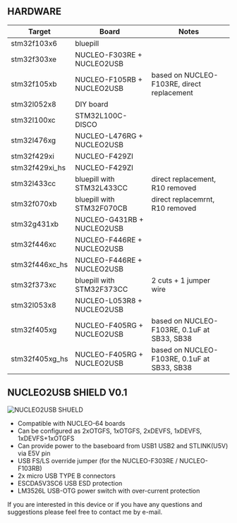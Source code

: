 ## HARDWARE

|     Target     |   Board                    | Notes                                       |
|----------------|----------------------------|---------------------------------------------|
| stm32f103x6    | bluepill                   |                                             |
| stm32f303xe    | NUCLEO-F303RE + NUCLEO2USB |                                             |
| stm32f105xb    | NUCLEO-F105RB + NUCLEO2USB | based on NUCLEO-F103RE, direct replacement  |
| stm32l052x8    | DIY board                  |                                             |
| stm32l100xc    | STM32L100C-DISCO           |                                             |
| stm32l476xg    | NUCLEO-L476RG + NUCLEO2USB |                                             |
| stm32f429xi    | NUCLEO-F429ZI              |                                             |
| stm32f429xi_hs | NUCLEO-F429ZI              |                                             |
| stm32l433cc    | bluepill with STM32L433CC  | direct replacement, R10 removed             |
| stm32f070xb    | bluepill with STM32F070CB  | direct replacemrnt, R10 removed             |
| stm32g431xb    | NUCLEO-G431RB + NUCLEO2USB |                                             |
| stm32f446xc    | NUCLEO-F446RE + NUCLEO2USB |                                             |
| stm32f446xc_hs | NUCLEO-F446RE + NUCLEO2USB |                                             |
| stm32f373xc    | bluepill with STM32F373CC  | 2 cuts + 1 jumper wire                      |
| stm32l053x8    | NUCLEO-L053R8 + NUCLEO2USB |                                             |
| stm32f405xg    | NUCLEO-F405RG + NUCLEO2USB | based on NUCLEO-F103RE, 0.1uF at SB33, SB38 |
| stm32f405xg_hs | NUCLEO-F405RG + NUCLEO2USB | based on NUCLEO-F103RE, 0.1uF at SB33, SB38 |


## NUCLEO2USB SHIELD V0.1

![NUCLEO2USB SHUELD](https://user-images.githubusercontent.com/15378501/89074235-b1c76500-d384-11ea-9881-f75be2e58cda.JPG)

+ Compatible with NUCLEO-64 boards
+ Can be configured as 2xOTGFS, 1xOTGFS, 2xDEVFS, 1xDEVFS, 1xDEVFS+1xOTGFS
+ Can provide power to the baseboard from USB1 USB2 and STLINK(U5V) via E5V pin
+ USB FS/LS override jumper (for the NUCLEO-F303RE / NUCLEO-F103RB)
+ 2x micro USB TYPE B connectors
+ ESCDA5V3SC6 USB ESD protection
+ LM3526L USB-OTG power switch with over-current protection

If you are interested in this device or if you have any questions and suggestions please feel
 free to contact me by e-mail.
